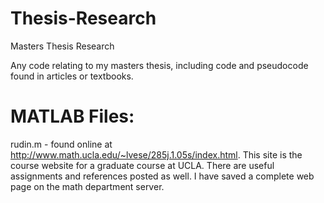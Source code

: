 # Thesis-Research
Masters Thesis Research

Any code relating to my masters thesis, including code and pseudocode found in articles or textbooks.

MATLAB Files:
=============

rudin.m - found online at http://www.math.ucla.edu/~lvese/285j.1.05s/index.html. This site is the course website for a graduate course at UCLA. There are useful assignments and references posted as well. I have saved a complete web page on the math department server.

